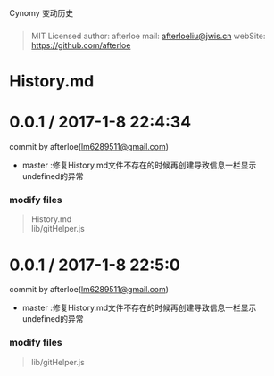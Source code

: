 Cynomy 变动历史
###
> MIT Licensed
> author: afterloe
> mail: afterloeliu@jwis.cn
> webSite: https://github.com/afterloe

History.md
===

0.0.1 / 2017-1-8 22:4:34
==================
commit by afterloe(lm6289511@gmail.com)
  * master
:修复History.md文件不存在的时候再创建导致信息一栏显示undefined的异常

### modify files
> History.md  
> lib/gitHelper.js  

0.0.1 / 2017-1-8 22:5:0
==================
commit by afterloe(lm6289511@gmail.com)
  * master
:修复History.md文件不存在的时候再创建导致信息一栏显示undefined的异常

### modify files
> lib/gitHelper.js  
